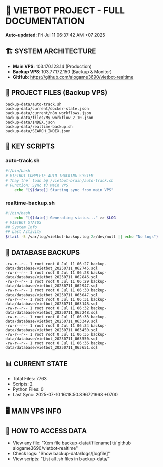 # 🤖 VIETBOT PROJECT - FULL DOCUMENTATION
**Auto-updated**: Fri Jul 11 06:37:42 AM +07 2025

## 🏗️ SYSTEM ARCHITECTURE
- **Main VPS**: 103.170.123.14 (Production)
- **Backup VPS**: 103.77.172.150 (Backup & Monitor)
- **GitHub**: https://github.com/alogame3690/vietbot-realtime

## 📁 PROJECT FILES (Backup VPS)
```
backup-data/auto-track.sh
backup-data/current/docker-state.json
backup-data/current/n8n_workflows.json
backup-data/files/My_workflow_2_10.json
backup-data/INDEX.json
backup-data/realtime-backup.sh
backup-data/SEARCH_INDEX.json
```

## 🔧 KEY SCRIPTS
### auto-track.sh
```bash
#!/bin/bash
# VIETBOT COMPLETE AUTO TRACKING SYSTEM
# Thay thế toàn bộ /vietbot-brain/auto-track.sh
# Function: Sync từ Main VPS
    echo "[$(date)] Starting sync from main VPS"
```
### realtime-backup.sh
```bash
#!/bin/bash
    echo "[$(date)] Generating status..." >> $LOG
# VIETBOT STATUS
## System Info
## Last Activity
$(tail -5 /var/log/vietbot-backup.log 2>/dev/null || echo "No logs")
```

## 💾 DATABASE BACKUPS
```
-rw-r--r-- 1 root root 0 Jul 11 06:27 backup-data/database/vietbot_20250711_062745.sql
-rw-r--r-- 1 root root 0 Jul 11 06:28 backup-data/database/vietbot_20250711_062846.sql
-rw-r--r-- 1 root root 0 Jul 11 06:29 backup-data/database/vietbot_20250711_062947.sql
-rw-r--r-- 1 root root 0 Jul 11 06:30 backup-data/database/vietbot_20250711_063047.sql
-rw-r--r-- 1 root root 0 Jul 11 06:31 backup-data/database/vietbot_20250711_063148.sql
-rw-r--r-- 1 root root 0 Jul 11 06:32 backup-data/database/vietbot_20250711_063248.sql
-rw-r--r-- 1 root root 0 Jul 11 06:33 backup-data/database/vietbot_20250711_063349.sql
-rw-r--r-- 1 root root 0 Jul 11 06:34 backup-data/database/vietbot_20250711_063450.sql
-rw-r--r-- 1 root root 0 Jul 11 06:35 backup-data/database/vietbot_20250711_063550.sql
-rw-r--r-- 1 root root 0 Jul 11 06:36 backup-data/database/vietbot_20250711_063651.sql
```

## 📊 CURRENT STATE
- Total Files: 7763
- Scripts: 2
- Python Files: 0
- Last Sync: 2025-07-10 16:18:50.896721968 +0700

## 🖥️ MAIN VPS INFO


## 🚨 HOW TO ACCESS DATA
- View any file: "Xem file backup-data/[filename] từ github alogame3690/vietbot-realtime"
- Check logs: "Show backup-data/logs/[logfile]"
- View scripts: "List all .sh files in backup-data/"
